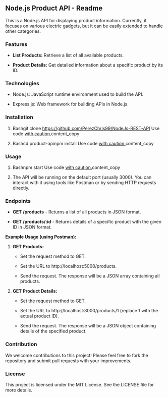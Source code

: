 Node.js Product API - Readme
----------------------------

This is a Node.js API for displaying product information. Currently, it focuses on various electric gadgets, but it can be easily extended to handle other categories.

### Features

*   **List Products:** Retrieve a list of all available products.
    
*   **Product Details:** Get detailed information about a specific product by its ID.
    

### Technologies

*   Node.js: JavaScript runtime environment used to build the API.
    
*   Express.js: Web framework for building APIs in Node.js.
    

### Installation

1.  Bashgit clone https://github.com/PerezChris99/NodeJs-REST-API Use code [with caution.](/faq#coding)content\_copy
    
2.  Bashcd product-apinpm install Use code [with caution.](/faq#coding)content\_copy
    

### Usage

1.  Bashnpm start Use code [with caution.](/faq#coding)content\_copy
    
2.  The API will be running on the default port (usually 3000). You can interact with it using tools like Postman or by sending HTTP requests directly.
    

### Endpoints

*   **GET /products** - Returns a list of all products in JSON format.
    
*   **GET /products/:id** - Returns details of a specific product with the given ID in JSON format.
    

**Example Usage (using Postman):**

1.  **GET Products:**
    
    *   Set the request method to GET.
        
    *   Set the URL to http://localhost:5000/products.
        
    *   Send the request. The response will be a JSON array containing all products.
        
2.  **GET Product Details:**
    
    *   Set the request method to GET.
        
    *   Set the URL to http://localhost:3000/products/1 (replace 1 with the actual product ID).
        
    *   Send the request. The response will be a JSON object containing details of the specified product.
        

### Contribution

We welcome contributions to this project! Please feel free to fork the repository and submit pull requests with your improvements.

### License

This project is licensed under the MIT License. See the LICENSE file for more details.